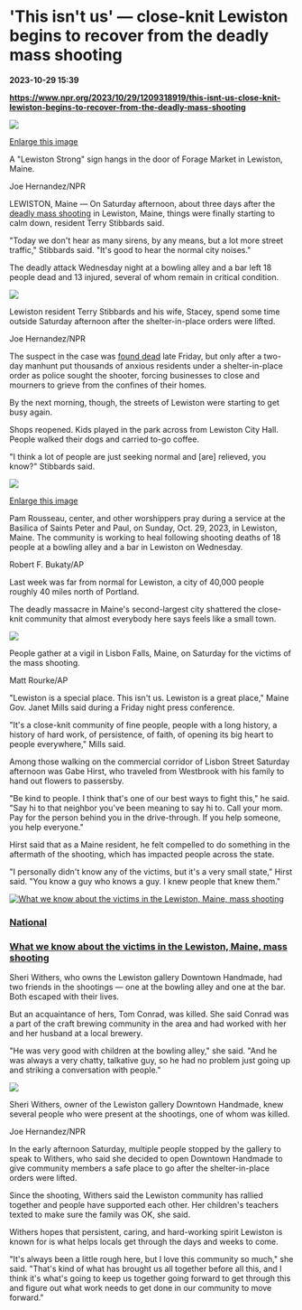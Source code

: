 # 'This isn't us' — close-knit Lewiston begins to recover from the deadly mass shooting

**2023-10-29 15:39**

**https://www.npr.org/2023/10/29/1209318919/this-isnt-us-close-knit-lewiston-begins-to-recover-from-the-deadly-mass-shooting**

 ![](https://media.npr.org/assets/img/2023/10/29/img_0145-136056eb8c3dd53e7f77f0642e6faa51b3d783bc-s1100-c50.jpg) 

[Enlarge this image](https://media.npr.org/assets/img/2023/10/29/img_0145-136056eb8c3dd53e7f77f0642e6faa51b3d783bc-s1200.jpg)

A "Lewiston Strong" sign hangs in the door of Forage Market in Lewiston, Maine.

Joe Hernandez/NPR

LEWISTON, Maine — On Saturday afternoon, about three days after the [deadly mass shooting](https://www.npr.org/2023/10/27/1209015872/maine-lewiston-shooting-robert-card-river) in Lewiston, Maine, things were finally starting to calm down, resident Terry Stibbards said.

"Today we don't hear as many sirens, by any means, but a lot more street traffic," Stibbards said. "It's good to hear the normal city noises."

The deadly attack Wednesday night at a bowling alley and a bar left 18 people dead and 13 injured, several of whom remain in critical condition.

 ![](https://media.npr.org/assets/img/2023/10/29/img_0159_custom-dfb4e5dec3874746204a4aaf5f9a683e29776939-s1100-c50.jpg) 

Lewiston resident Terry Stibbards and his wife, Stacey, spend some time outside Saturday afternoon after the shelter-in-place orders were lifted.

Joe Hernandez/NPR

The suspect in the case was [found dead](https://www.npr.org/2023/10/28/1209247819/maine-mass-shooter-body-found-update) late Friday, but only after a two-day manhunt put thousands of anxious residents under a shelter-in-place order as police sought the shooter, forcing businesses to close and mourners to grieve from the confines of their homes.

By the next morning, though, the streets of Lewiston were starting to get busy again.

Shops reopened. Kids played in the park across from Lewiston City Hall. People walked their dogs and carried to-go coffee.

"I think a lot of people are just seeking normal and \[are\] relieved, you know?" Stibbards said.

 ![](https://media.npr.org/assets/img/2023/10/29/ap23302453991176-80113d89ccc05008be6762215199499e0aaae284-s1100-c50.jpg) 

[Enlarge this image](https://media.npr.org/assets/img/2023/10/29/ap23302453991176-80113d89ccc05008be6762215199499e0aaae284-s1200.jpg)

Pam Rousseau, center, and other worshippers pray during a service at the Basilica of Saints Peter and Paul, on Sunday, Oct. 29, 2023, in Lewiston, Maine. The community is working to heal following shooting deaths of 18 people at a bowling alley and a bar in Lewiston on Wednesday.

Robert F. Bukaty/AP

Last week was far from normal for Lewiston, a city of 40,000 people roughly 40 miles north of Portland.

The deadly massacre in Maine's second-largest city shattered the close-knit community that almost everybody here says feels like a small town.

 ![](https://media.npr.org/assets/img/2023/10/29/ap23301827453281_custom-acb278cb58721275d2159a2886d57fcefe5681b1-s1100-c50.jpg) 

People gather at a vigil in Lisbon Falls, Maine, on Saturday for the victims of the mass shooting.

Matt Rourke/AP

"Lewiston is a special place. This isn't us. Lewiston is a great place," Maine Gov. Janet Mills said during a Friday night press conference.

"It's a close-knit community of fine people, people with a long history, a history of hard work, of persistence, of faith, of opening its big heart to people everywhere," Mills said.

Among those walking on the commercial corridor of Lisbon Street Saturday afternoon was Gabe Hirst, who traveled from Westbrook with his family to hand out flowers to passersby.

"Be kind to people. I think that's one of our best ways to fight this," he said. "Say hi to that neighbor you've been meaning to say hi to. Call your mom. Pay for the person behind you in the drive-through. If you help someone, you help everyone."

Hirst said that as a Maine resident, he felt compelled to do something in the aftermath of the shooting, which has impacted people across the state.

"I personally didn't know any of the victims, but it's a very small state," Hirst said. "You know a guy who knows a guy. I knew people that knew them."

[![What we know about the victims in the Lewiston, Maine, mass shooting](https://media.npr.org/assets/img/2023/10/27/lewiston-maine-victims_sq-6160c0828c211dbc08e10506b0eeb7ddd4f91105-s100-c15.jpg)](https://www.npr.org/2023/10/27/1208896628/lewiston-maine-mass-shooting-victims)

### [National](https://www.npr.org/sections/national/)

### [What we know about the victims in the Lewiston, Maine, mass shooting](https://www.npr.org/2023/10/27/1208896628/lewiston-maine-mass-shooting-victims)

Sheri Withers, who owns the Lewiston gallery Downtown Handmade, had two friends in the shootings — one at the bowling alley and one at the bar. Both escaped with their lives.

But an acquaintance of hers, Tom Conrad, was killed. She said Conrad was a part of the craft brewing community in the area and had worked with her and her husband at a local brewery.

"He was very good with children at the bowling alley," she said. "And he was always a very chatty, talkative guy, so he had no problem just going up and striking a conversation with people."

 ![](https://media.npr.org/assets/img/2023/10/29/img_0148_custom-6ef7afc467495a9b707fdb4065490a2dd65e1e08-s1100-c50.jpg) 

Sheri Withers, owner of the Lewiston gallery Downtown Handmade, knew several people who were present at the shootings, one of whom was killed.

Joe Hernandez/NPR

In the early afternoon Saturday, multiple people stopped by the gallery to speak to Withers, who said she decided to open Downtown Handmade to give community members a safe place to go after the shelter-in-place orders were lifted.

Since the shooting, Withers said the Lewiston community has rallied together and people have supported each other. Her children's teachers texted to make sure the family was OK, she said.

Withers hopes that persistent, caring, and hard-working spirit Lewiston is known for is what helps locals get through the days and weeks to come.

"It's always been a little rough here, but I love this community so much," she said. "That's kind of what has brought us all together before all this, and I think it's what's going to keep us together going forward to get through this and figure out what work needs to get done in our community to move forward."